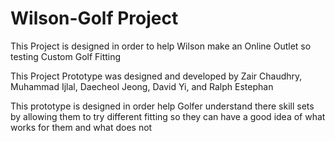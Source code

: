 # Wilson-Golf Project
This Project is designed in order to help Wilson make an Online Outlet so testing Custom Golf Fitting 

This Project Prototype was designed and developed by Zair Chaudhry, Muhammad Ijlal, Daecheol Jeong, David Yi, and Ralph Estephan

This prototype is designed in order help Golfer understand there skill sets by allowing them to try different fitting so they can have a good idea of what works for them and what does not 


